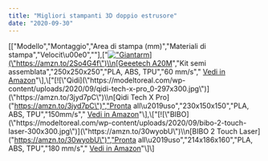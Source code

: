 ```yaml
---
title: "Migliori stampanti 3D doppio estrusore"
date: "2020-09-30"
---
```


\[\["Modello","Montaggio","Area di stampa (mm)","Materiali di stampa","Velocit\\u00e0",""\],\["[![\"Giantarm](\"https://modeltoreal.com/wp-content/uploads/2020/09/giantarm-geeetech-a20m-4-300x300.jpg\")](\"https://amzn.to/2So4G4f\")\\n[Geeetech A20M](\"https://amzn.to/2So4G4f\")","Kit semi assemblata","250x250x250","PLA, ABS, TPU","60 mm/s"," [Vedi in Amazon](\"https://amzn.to/2So4G4f\")"\],\["[![\"Qidi](\"https://modeltoreal.com/wp-content/uploads/2020/09/qidi-tech-x-pro_0-297x300.jpg\")](\"https://amzn.to/3jyd7pC\")\\n[Qidi Tech X Pro](\"https://amzn.to/3jyd7pC\")","Pronta all\\u2019uso","230x150x150","PLA, ABS, TPU","150mm/s"," [Vedi in Amazon](\"https://amzn.to/3jyd7pC\")"\],\["[![\"BIBO](\"https://modeltoreal.com/wp-content/uploads/2020/09/bibo-2-touch-laser-300x300.jpg\")](\"https://amzn.to/30wyobU\")\\n[BIBO 2 Touch Laser](\"https://amzn.to/30wyobU\")","Pronta all\\u2019uso","214x186x160","PLA, ABS, TPU","180 mm/s"," [Vedi in Amazon](\"https://amzn.to/30wyobU\")"\]\]
